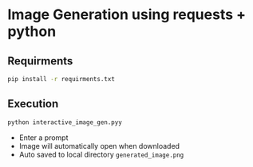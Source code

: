 # Image Generation using requests + python 

## Requirments 
```bash
pip install -r requirments.txt
``` 

## Execution
```bash
python interactive_image_gen.pyy
```

- Enter a prompt
- Image will automatically open when downloaded 
- Auto saved to local directory `generated_image.png`

